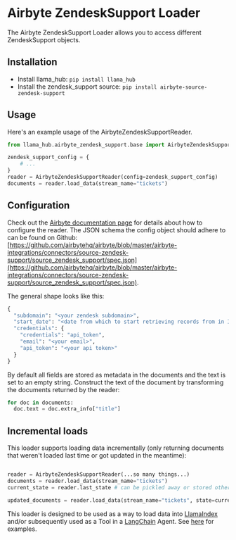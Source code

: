 # Airbyte ZendeskSupport Loader

The Airbyte ZendeskSupport Loader allows you to access different ZendeskSupport objects.

## Installation

* Install llama_hub: `pip install llama_hub`
* Install the zendesk_support source: `pip install airbyte-source-zendesk-support`

## Usage

Here's an example usage of the AirbyteZendeskSupportReader.

```python
from llama_hub.airbyte_zendesk_support.base import AirbyteZendeskSupportReader

zendesk_support_config = {
    # ...
}
reader = AirbyteZendeskSupportReader(config=zendesk_support_config)
documents = reader.load_data(stream_name="tickets")
```

## Configuration

Check out the [Airbyte documentation page](https://docs.airbyte.com/integrations/sources/zendesk-support/) for details about how to configure the reader.
The JSON schema the config object should adhere to can be found on Github: [https://github.com/airbytehq/airbyte/blob/master/airbyte-integrations/connectors/source-zendesk-support/source_zendesk_support/spec.json](https://github.com/airbytehq/airbyte/blob/master/airbyte-integrations/connectors/source-zendesk-support/source_zendesk_support/spec.json).

The general shape looks like this:
```python
{
  "subdomain": "<your zendesk subdomain>",
  "start_date": "<date from which to start retrieving records from in ISO format, e.g. 2020-10-20T00:00:00Z>",
  "credentials": {
    "credentials": "api_token",
    "email": "<your email>",
    "api_token": "<your api token>"
  }
}
```

By default all fields are stored as metadata in the documents and the text is set to an empty string. Construct the text of the document by transforming the documents returned by the reader:
```python
for doc in documents:
  doc.text = doc.extra_info["title"]
```

## Incremental loads

This loader supports loading data incrementally (only returning documents that weren't loaded last time or got updated in the meantime):
```python

reader = AirbyteZendeskSupportReader(...so many things...)
documents = reader.load_data(stream_name="tickets")
current_state = reader.last_state # can be pickled away or stored otherwise

updated_documents = reader.load_data(stream_name="tickets", state=current_state) # only loads documents that were updated since last time
```

This loader is designed to be used as a way to load data into [LlamaIndex](https://github.com/jerryjliu/gpt_index/tree/main/gpt_index) and/or subsequently used as a Tool in a [LangChain](https://github.com/hwchase17/langchain) Agent. See [here](https://github.com/emptycrown/llama-hub/tree/main) for examples.
